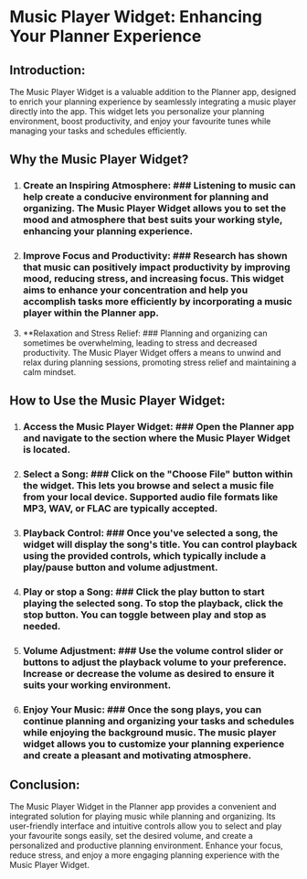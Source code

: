 # Music Player Widget: Enhancing Your Planner Experience #

## Introduction: ##
The Music Player Widget is a valuable addition to the Planner app, designed to enrich your planning experience by seamlessly integrating a music player directly into the app. This widget lets you personalize your planning environment, boost productivity, and enjoy your favourite tunes while managing your tasks and schedules efficiently.

## Why the Music Player Widget? ##
1. ### Create an Inspiring Atmosphere: ### Listening to music can help create a conducive environment for planning and organizing. The Music Player Widget allows you to set the mood and atmosphere that best suits your working style, enhancing your planning experience.

2. ### Improve Focus and Productivity: ### Research has shown that music can positively impact productivity by improving mood, reducing stress, and increasing focus. This widget aims to enhance your concentration and help you accomplish tasks more efficiently by incorporating a music player within the Planner app.

3. **Relaxation and Stress Relief: ### Planning and organizing can sometimes be overwhelming, leading to stress and decreased productivity. The Music Player Widget offers a means to unwind and relax during planning sessions, promoting stress relief and maintaining a calm mindset.

## How to Use the Music Player Widget: ##
1. ### Access the Music Player Widget: ### Open the Planner app and navigate to the section where the Music Player Widget is located.

2. ### Select a Song: ### Click on the "Choose File" button within the widget. This lets you browse and select a music file from your local device. Supported audio file formats like MP3, WAV, or FLAC are typically accepted.

3. ### Playback Control: ### Once you've selected a song, the widget will display the song's title. You can control playback using the provided controls, which typically include a play/pause button and volume adjustment.

4. ### Play or stop a Song: ### Click the play button to start playing the selected song. To stop the playback, click the stop button. You can toggle between play and stop as needed.

5. ### Volume Adjustment: ### Use the volume control slider or buttons to adjust the playback volume to your preference. Increase or decrease the volume as desired to ensure it suits your working environment.

6. ### Enjoy Your Music: ### Once the song plays, you can continue planning and organizing your tasks and schedules while enjoying the background music. The music player widget allows you to customize your planning experience and create a pleasant and motivating atmosphere.

## Conclusion: ##
The Music Player Widget in the Planner app provides a convenient and integrated solution for playing music while planning and organizing. Its user-friendly interface and intuitive controls allow you to select and play your favourite songs easily, set the desired volume, and create a personalized and productive planning environment. Enhance your focus, reduce stress, and enjoy a more engaging planning experience with the Music Player Widget.
